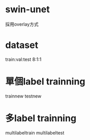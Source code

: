 # swin-unet
採用overlay方式

# dataset
train:val:test
8:1:1

# 單個label trainning
trainnew
testnew

# 多label trainning
multilabeltrain
multilabeltest
